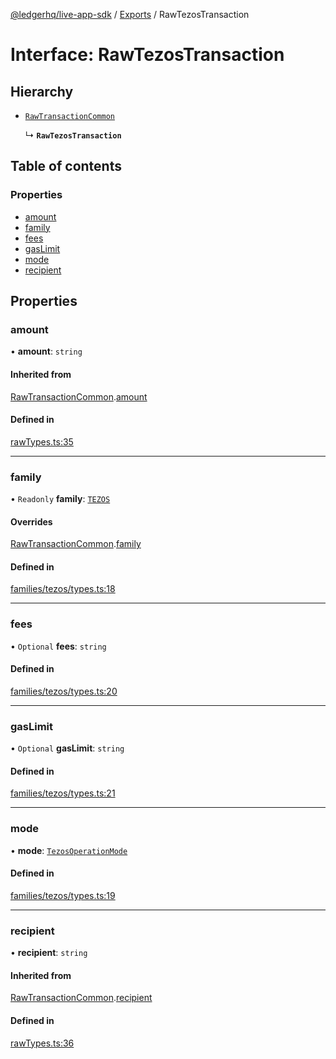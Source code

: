 [@ledgerhq/live-app-sdk](../README.md) / [Exports](../modules.md) / RawTezosTransaction

# Interface: RawTezosTransaction

## Hierarchy

- [`RawTransactionCommon`](RawTransactionCommon.md)

  ↳ **`RawTezosTransaction`**

## Table of contents

### Properties

- [amount](RawTezosTransaction.md#amount)
- [family](RawTezosTransaction.md#family)
- [fees](RawTezosTransaction.md#fees)
- [gasLimit](RawTezosTransaction.md#gaslimit)
- [mode](RawTezosTransaction.md#mode)
- [recipient](RawTezosTransaction.md#recipient)

## Properties

### amount

• **amount**: `string`

#### Inherited from

[RawTransactionCommon](RawTransactionCommon.md).[amount](RawTransactionCommon.md#amount)

#### Defined in

[rawTypes.ts:35](https://github.com/LedgerHQ/live-app-sdk/blob/dc89379/src/rawTypes.ts#L35)

___

### family

• `Readonly` **family**: [`TEZOS`](../enums/FAMILIES.md#tezos)

#### Overrides

[RawTransactionCommon](RawTransactionCommon.md).[family](RawTransactionCommon.md#family)

#### Defined in

[families/tezos/types.ts:18](https://github.com/LedgerHQ/live-app-sdk/blob/dc89379/src/families/tezos/types.ts#L18)

___

### fees

• `Optional` **fees**: `string`

#### Defined in

[families/tezos/types.ts:20](https://github.com/LedgerHQ/live-app-sdk/blob/dc89379/src/families/tezos/types.ts#L20)

___

### gasLimit

• `Optional` **gasLimit**: `string`

#### Defined in

[families/tezos/types.ts:21](https://github.com/LedgerHQ/live-app-sdk/blob/dc89379/src/families/tezos/types.ts#L21)

___

### mode

• **mode**: [`TezosOperationMode`](../modules.md#tezosoperationmode)

#### Defined in

[families/tezos/types.ts:19](https://github.com/LedgerHQ/live-app-sdk/blob/dc89379/src/families/tezos/types.ts#L19)

___

### recipient

• **recipient**: `string`

#### Inherited from

[RawTransactionCommon](RawTransactionCommon.md).[recipient](RawTransactionCommon.md#recipient)

#### Defined in

[rawTypes.ts:36](https://github.com/LedgerHQ/live-app-sdk/blob/dc89379/src/rawTypes.ts#L36)
